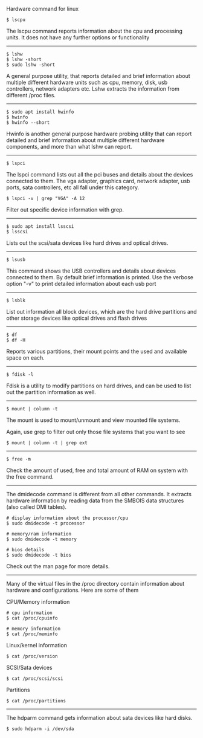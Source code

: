 Hardware command for linux

```
$ lscpu
```
The lscpu command reports information about the cpu and processing units. It does not have any further options or functionality

---

```
$ lshw
$ lshw -short
$ sudo lshw -short
```
A general purpose utility, that reports detailed and brief information about multiple different hardware units such as cpu, memory, disk, usb controllers, network adapters etc. Lshw extracts the information from different /proc files.

---

```
$ sudo apt install hwinfo
$ hwinfo
$ hwinfo --short
```
Hwinfo is another general purpose hardware probing utility that can report detailed and brief information about multiple different hardware components, and more than what lshw can report.

---

```
$ lspci
```
The lspci command lists out all the pci buses and details about the devices connected to them.
The vga adapter, graphics card, network adapter, usb ports, sata controllers, etc all fall under this category.

```
$ lspci -v | grep "VGA" -A 12
```
Filter out specific device information with grep.

---

```
$ sudo apt install lsscsi
$ lsscsi
```
Lists out the scsi/sata devices like hard drives and optical drives.

---

```
$ lsusb
```
This command shows the USB controllers and details about devices connected to them. By default brief information is printed. Use the verbose option "-v" to print detailed information about each usb port

---

```
$ lsblk
```
List out information all block devices, which are the hard drive partitions and other storage devices like optical drives and flash drives

---

```
$ df
$ df -H
```
Reports various partitions, their mount points and the used and available space on each.

---

```
$ fdisk -l
```
Fdisk is a utility to modify partitions on hard drives, and can be used to list out the partition information as well.

---

```
$ mount | column -t
```
The mount is used to mount/unmount and view mounted file systems.

Again, use grep to filter out only those file systems that you want to see
```
$ mount | column -t | grep ext
```

---

```
$ free -m
```
Check the amount of used, free and total amount of RAM on system with the free command.

---
The dmidecode command is different from all other commands. It extracts hardware information by reading data from the SMBOIS data structures (also called DMI tables).

```
# display information about the processor/cpu
$ sudo dmidecode -t processor

# memory/ram information
$ sudo dmidecode -t memory

# bios details
$ sudo dmidecode -t bios
```
Check out the man page for more details.

---
Many of the virtual files in the /proc directory contain information about hardware and configurations. Here are some of them

CPU/Memory information

```
# cpu information
$ cat /proc/cpuinfo

# memory information
$ cat /proc/meminfo
```

Linux/kernel information

```
$ cat /proc/version
```

SCSI/Sata devices

```
$ cat /proc/scsi/scsi
```

Partitions

```
$ cat /proc/partitions
```

---

The hdparm command gets information about sata devices like hard disks.

```
$ sudo hdparm -i /dev/sda
```

